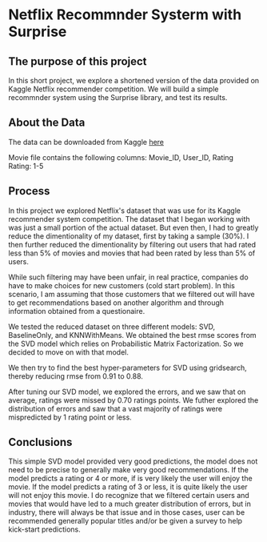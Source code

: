 # Netflix Recommnder Systerm with Surprise

## The purpose of this project

In this short project, we explore a shortened version of the data provided on Kaggle Netflix recommender competition. We will build a simple recommnder system using the Surprise library, and test its results. 

## About the Data

The data can be downloaded from Kaggle [here](https://www.kaggle.com/datasets/rishitjavia/netflix-movie-rating-dataset)

Movie file contains the following columns: Movie_ID, User_ID, Rating <br />
Rating: 1-5

## Process 

In this project we explored Netflix's dataset that was use for its Kaggle recommender system competition. The dataset that I began working with was just a small portion of the actual dataset. But even then, I had to greatly reduce the dimentionality of my dataset, first by taking a sample (30%). I then further reduced the dimentionality by filtering out users that had rated less than 5% of movies and movies that had been rated by less than 5% of users. 

While such filtering may have been unfair, in real practice, companies do have to make choices for new customers (cold start problem). In this scenario, I am assuming that those customers that we filtered out will have to get recommendations based on another algorithm and through information obtained from a questionaire.

We tested the reduced dataset on three different models: SVD, BaselineOnly, and KNNWithMeans. We obtained the best rmse scores from the SVD model which relies on Probabilistic Matrix Factorization. So we decided to move on with that model. 

We then try to find the best hyper-parameters for SVD using gridsearch, thereby reducing rmse from 0.91 to 0.88. 

After tuning our SVD model, we explored the errors, and we saw that on average, ratings were missed by 0.70 ratings points. We futher explored the distribution of errors and saw that a vast majority of ratings were mispredicted by 1 rating point or less. 

## Conclusions

This simple SVD model provided very good predictions, the model does not need to be precise to generally make very good recommendations. If the model predicts a rating or 4 or more, if is very likely the user will enjoy the movie. If the model predicts a rating of 3 or less, it is quite likely the user will not enjoy this movie.  I do recognize that we filtered certain users and movies that would have led to a much greater distribution of errors, but in industry, there will always be that issue and in those cases, user can be recommended generally popular titles and/or be given a survey to help kick-start predictions.